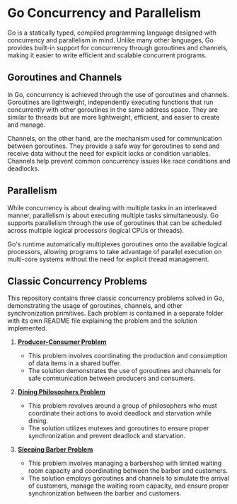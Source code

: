 # Go Concurrency and Parallelism

Go is a statically typed, compiled programming language designed with concurrency and parallelism in mind. Unlike many other languages, Go provides built-in support for concurrency through goroutines and channels, making it easier to write efficient and scalable concurrent programs.

## Goroutines and Channels

In Go, concurrency is achieved through the use of goroutines and channels. Goroutines are lightweight, independently executing functions that run concurrently with other goroutines in the same address space. They are similar to threads but are more lightweight, efficient, and easier to create and manage.

Channels, on the other hand, are the mechanism used for communication between goroutines. They provide a safe way for goroutines to send and receive data without the need for explicit locks or condition variables. Channels help prevent common concurrency issues like race conditions and deadlocks.

## Parallelism

While concurrency is about dealing with multiple tasks in an interleaved manner, parallelism is about executing multiple tasks simultaneously. Go supports parallelism through the use of goroutines that can be scheduled across multiple logical processors (logical CPUs or threads).

Go's runtime automatically multiplexes goroutines onto the available logical processors, allowing programs to take advantage of parallel execution on multi-core systems without the need for explicit thread management.

## Classic Concurrency Problems

This repository contains three classic concurrency problems solved in Go, demonstrating the usage of goroutines, channels, and other synchronization primitives. Each problem is contained in a separate folder with its own README file explaining the problem and the solution implemented.

1. **[Producer-Consumer Problem](producer-consumer/README.md)**
   - This problem involves coordinating the production and consumption of data items in a shared buffer.
   - The solution demonstrates the use of goroutines and channels for safe communication between producers and consumers.

2. **[Dining Philosophers Problem](dining-philosophers/README.md)**
   - This problem revolves around a group of philosophers who must coordinate their actions to avoid deadlock and starvation while dining.
   - The solution utilizes mutexes and goroutines to ensure proper synchronization and prevent deadlock and starvation.

3. **[Sleeping Barber Problem](sleeping-barber/README.md)**
   - This problem involves managing a barbershop with limited waiting room capacity and coordinating between the barber and customers.
   - The solution employs goroutines and channels to simulate the arrival of customers, manage the waiting room capacity, and ensure proper synchronization between the barber and customers.

